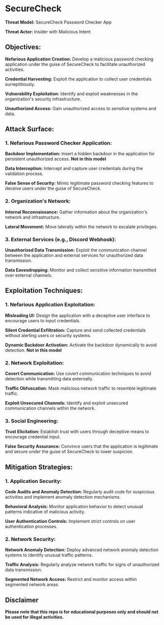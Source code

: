 # SecureCheck

**Threat Model:** SecureCheck Password Checker App

**Threat Actor:** Insider with Malicious Intent
## Objectives:

**Nefarious Application Creation:** Develop a malicious password checking application under the guise of SecureCheck to facilitate unauthorized activities.

**Credential Harvesting:** Exploit the application to collect user credentials surreptitiously.

**Vulnerability Exploitation:** Identify and exploit weaknesses in the organization's security infrastructure.

**Unauthorized Access:** Gain unauthorized access to sensitive systems and data.

## Attack Surface:
### 1. Nefarious Password Checker Application:
**Backdoor Implementation:** Insert a hidden backdoor in the application for persistent unauthorized access. **Not in this model**

**Data Interception:** Intercept and capture user credentials during the validation process.

**False Sense of Security:** Mimic legitimate password checking features to deceive users under the guise of SecureCheck.

### 2. Organization's Network:
**Internal Reconnaissance:** Gather information about the organization's network and infrastructure.

**Lateral Movement:** Move laterally within the network to escalate privileges.

### 3. External Services (e.g., Discord Webhook):

**Unauthorized Data Transmission:** Exploit the communication channel between the application and external services for unauthorized data transmission.

**Data Eavesdropping:** Monitor and collect sensitive information transmitted over external channels.

## Exploitation Techniques:
### 1. Nefarious Application Exploitation:
**Misleading UI:** Design the application with a deceptive user interface to encourage users to input credentials.

**Silent Credential Exfiltration:** Capture and send collected credentials without alerting users or security systems.

**Dynamic Backdoor Activation:** Activate the backdoor dynamically to avoid detection. **Not in this model**

### 2. Network Exploitation:
**Covert Communication:** Use covert communication techniques to avoid detection while transmitting data externally.

**Traffic Obfuscation:** Mask malicious network traffic to resemble legitimate traffic.

**Exploit Unsecured Channels:** Identify and exploit unsecured communication channels within the network.

### 3. Social Engineering:
**Trust Elicitation:** Establish trust with users through deceptive means to encourage credential input.

**False Security Assurance:** Convince users that the application is legitimate and secure under the guise of SecureCheck to lower suspicion.

## Mitigation Strategies:
### 1. Application Security:
**Code Audits and Anomaly Detection:** Regularly audit code for suspicious activities and implement anomaly detection mechanisms.

**Behavioral Analysis:** Monitor application behavior to detect unusual patterns indicative of malicious activity.

**User Authentication Controls:** Implement strict controls on user authentication processes.

### 2. Network Security:
**Network Anomaly Detection:** Deploy advanced network anomaly detection systems to identify unusual traffic patterns.

**Traffic Analysis:** Regularly analyze network traffic for signs of unauthorized data transmission.

**Segmented Network Access:** Restrict and monitor access within segmented network areas.

## Disclaimer

**Please note that this repo is for educational purposes only and should not be used for illegal activities.**
